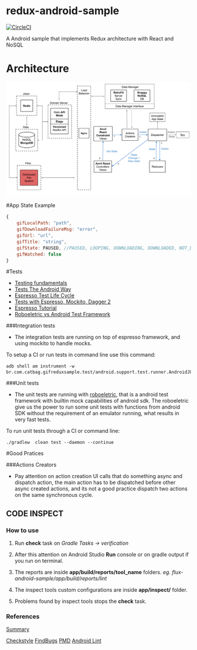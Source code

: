 # redux-android-sample

[![CircleCI](https://circleci.com/gh/Catbag/redux-android-sample/tree/master.svg?style=svg)](https://circleci.com/gh/Catbag/redux-android-sample/tree/master)

A Android sample that implements Redux architecture with React and NoSQL

# Architecture
![Gif Sample Redux Architecture](architecture_gif_sample.png)

#App State Example
``` javascript
{
    gifLocalPath: "path",
    gifDownloadFailureMsg: "error",
    gifUrl: "url",
    gifTitle: "string",
    gifState: PAUSED, //PAUSED, LOOPING, DOWNLOADING, DOWNLOADED, NOT_DOWNLOADED
    gifWatched: false
}
```

#Tests

- [Testing fundamentals](https://stuff.mit.edu/afs/sipb/project/android/docs/tools/testing/testing_android.html)
- [Tests The Android Way](https://www.bignerdranch.com/blog/testing-the-android-way/)
- [Espresso Test Life Cycle](https://jabknowsnothing.wordpress.com/2015/11/05/activitytestrule-espressos-test-lifecycle/)
- [Tests with Espresso, Mockito, Dagger 2](https://engineering.circle.com/instrumentation-testing-with-dagger-mockito-and-espresso-f07b5f62a85b#.5rti2kl2e)
- [Espresso Tutorial](http://www.vogella.com/tutorials/AndroidTestingEspresso/article.html#espresso_exercisesimple)
- [Roboeletric vs Android Test Framework](http://stackoverflow.com/questions/18271474/robolectric-vs-android-test-framework)

###Integration tests

- The integration tests are running on top of espresso framework, and using 
mockito to handle mocks.

To setup a CI or run tests in command line use this command:

    adb shell am instrument -w br.com.catbag.gifreduxsample.test/android.support.test.runner.AndroidJUnitRunner


###Unit tests

- The unit tests are running with [roboeletric](http://robolectric.org/), that is a android test framework with
builtin mock capabilities of android sdk. The roboeletric give us the power to run some unit tests 
with functions from android SDK without the requirement of an emulator running, what results 
in very fast tests.

To run unit tests through a CI or command line:

    ./gradlew  clean test --daemon --continue

#Good Pratices

###Actions Creators

- Pay attention on action creation UI calls that do something async and 
dispatch action, the main action has to be dispatched before other async
created actions, and its not a good practice dispatch two actions on the 
same synchronous cycle.

## CODE INSPECT 

### How to use

1. Run **check** task on _Gradle Tasks -> verification_

2. After this attention on Android Studio **Run** console
or on gradle output if you run on terminal.

3. The reports are inside **app/build/reports/tool_name** folders.
_eg. flux-android-sample/app/build/reports/lint_

4. The inspect tools custom configurations are inside **app/inspect/**
folder.

5. Problems found by inspect tools stops the **check** task.

### References

[Summary](http://vincentbrison.com/2014/07/19/how-to-improve-quality-and-syntax-of-your-android-code/)

[Checkstyle](https://github.com/checkstyle/checkstyle)
[FindBugs](http://findbugs.sourceforge.net/)
[PMD](http://pmd.github.io/)
[Android Lint](https://developer.android.com/studio/write/lint.html)
